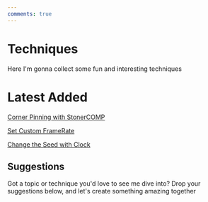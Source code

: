 ```yaml
---
comments: true
--- 
```

# Techniques

Here I'm gonna collect some fun and interesting techniques

# Latest Added
[Corner Pinning with StonerCOMP](./Mapping/CornerPinningInterface.md)

[Set Custom FrameRate](SetCustomFrameRateProcess.md)

[Change the Seed with Clock](ChangeSeedWithClock.md)

## Suggestions
Got a topic or technique you'd love to see me dive into? Drop your suggestions below, and let's create something amazing together